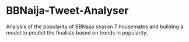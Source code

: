 # BBNaija-Tweet-Analyser
Analysis of the popularity of BBNaija season 7 housemates and building a model to predict the finalists based on trends in popularity.
